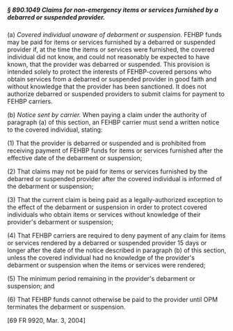 ##### § 890.1049 Claims for non-emergency items or services furnished by a debarred or suspended provider. #####

(a) *Covered individual unaware of debarment or suspension.* FEHBP funds may be paid for items or services furnished by a debarred or suspended provider if, at the time the items or services were furnished, the covered individual did not know, and could not reasonably be expected to have known, that the provider was debarred or suspended. This provision is intended solely to protect the interests of FEHBP-covered persons who obtain services from a debarred or suspended provider in good faith and without knowledge that the provider has been sanctioned. It does not authorize debarred or suspended providers to submit claims for payment to FEHBP carriers.

(b) *Notice sent by carrier.* When paying a claim under the authority of paragraph (a) of this section, an FEHBP carrier must send a written notice to the covered individual, stating:

(1) That the provider is debarred or suspended and is prohibited from receiving payment of FEHBP funds for items or services furnished after the effective date of the debarment or suspension;

(2) That claims may not be paid for items or services furnished by the debarred or suspended provider after the covered individual is informed of the debarment or suspension;

(3) That the current claim is being paid as a legally-authorized exception to the effect of the debarment or suspension in order to protect covered individuals who obtain items or services without knowledge of their provider's debarment or suspension;

(4) That FEHBP carriers are required to deny payment of any claim for items or services rendered by a debarred or suspended provider 15 days or longer after the date of the notice described in paragraph (b) of this section, unless the covered individual had no knowledge of the provider's debarment or suspension when the items or services were rendered;

(5) The minimum period remaining in the provider's debarment or suspension; and

(6) That FEHBP funds cannot otherwise be paid to the provider until OPM terminates the debarment or suspension.

[69 FR 9920, Mar. 3, 2004]